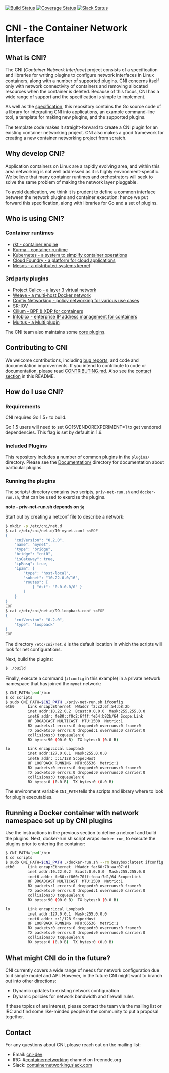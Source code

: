 [![Build Status](https://travis-ci.org/containernetworking/cni.svg?branch=master)](https://travis-ci.org/containernetworking/cni)
[![Coverage Status](https://coveralls.io/repos/github/containernetworking/cni/badge.svg?branch=master)](https://coveralls.io/github/containernetworking/cni?branch=master)
[![Slack Status](https://cryptic-tundra-43194.herokuapp.com/badge.svg)](https://cryptic-tundra-43194.herokuapp.com/)

# CNI - the Container Network Interface

## What is CNI?

The CNI (_Container Network Interface_) project consists of a specification and libraries for writing plugins to configure network interfaces in Linux containers, along with a number of supported plugins.
CNI concerns itself only with network connectivity of containers and removing allocated resources when the container is deleted.
Because of this focus, CNI has a wide range of support and the specification is simple to implement.

As well as the [specification](SPEC.md), this repository contains the Go source code of a library for integrating CNI into applications, an example command-line tool, a template for making new plugins, and the supported plugins.

The template code makes it straight-forward to create a CNI plugin for an existing container networking project.
CNI also makes a good framework for creating a new container networking project from scratch.

## Why develop CNI?

Application containers on Linux are a rapidly evolving area, and within this area networking is not well addressed as it is highly environment-specific.
We believe that many container runtimes and orchestrators will seek to solve the same problem of making the network layer pluggable.

To avoid duplication, we think it is prudent to define a common interface between the network plugins and container execution: hence we put forward this specification, along with libraries for Go and a set of plugins.

## Who is using CNI?
### Container runtimes
- [rkt - container engine](https://coreos.com/blog/rkt-cni-networking.html)
- [Kurma - container runtime](http://kurma.io/)
- [Kubernetes - a system to simplify container operations](http://kubernetes.io/docs/admin/network-plugins/)
- [Cloud Foundry - a platform for cloud applications](https://github.com/cloudfoundry-incubator/netman-release)
- [Mesos - a distributed systems kernel](https://github.com/apache/mesos/blob/master/docs/cni.md)

### 3rd party plugins
- [Project Calico - a layer 3 virtual network](https://github.com/projectcalico/calico-cni)
- [Weave - a multi-host Docker network](https://github.com/weaveworks/weave)
- [Contiv Networking - policy networking for various use cases](https://github.com/contiv/netplugin)
- [SR-IOV](https://github.com/hustcat/sriov-cni)
- [Cilium - BPF & XDP for containers](https://github.com/cilium/cilium)
- [Infoblox - enterprise IP address management for containers](https://github.com/infobloxopen/cni-infoblox)
- [Multus - a Multi plugin](https://github.com/Intel-Corp/multus-cni)

The CNI team also maintains some [core plugins](plugins).


## Contributing to CNI

We welcome contributions, including [bug reports](https://github.com/containernetworking/cni/issues), and code and documentation improvements.
If you intend to contribute to code or documentation, please read [CONTRIBUTING.md](CONTRIBUTING.md). Also see the [contact section](#contact) in this README.

## How do I use CNI?

### Requirements

CNI requires Go 1.5+ to build.

Go 1.5 users will need to set GO15VENDOREXPERIMENT=1 to get vendored
dependencies. This flag is set by default in 1.6.

### Included Plugins

This repository includes a number of common plugins in the `plugins/` directory.
Please see the [Documentation/](Documentation/) directory for documentation about particular plugins.

### Running the plugins

The scripts/ directory contains two scripts, `priv-net-run.sh` and `docker-run.sh`, that can be used to exercise the plugins.

**note - priv-net-run.sh depends on `jq`**

Start out by creating a netconf file to describe a network:

```bash
$ mkdir -p /etc/cni/net.d
$ cat >/etc/cni/net.d/10-mynet.conf <<EOF
{
	"cniVersion": "0.2.0",
	"name": "mynet",
	"type": "bridge",
	"bridge": "cni0",
	"isGateway": true,
	"ipMasq": true,
	"ipam": {
		"type": "host-local",
		"subnet": "10.22.0.0/16",
		"routes": [
			{ "dst": "0.0.0.0/0" }
		]
	}
}
EOF
$ cat >/etc/cni/net.d/99-loopback.conf <<EOF
{
	"cniVersion": "0.2.0",
	"type": "loopback"
}
EOF
```

The directory `/etc/cni/net.d` is the default location in which the scripts will look for net configurations.

Next, build the plugins:

```bash
$ ./build
```

Finally, execute a command (`ifconfig` in this example) in a private network namespace that has joined the `mynet` network:

```bash
$ CNI_PATH=`pwd`/bin
$ cd scripts
$ sudo CNI_PATH=$CNI_PATH ./priv-net-run.sh ifconfig
eth0      Link encap:Ethernet  HWaddr f2:c2:6f:54:b8:2b  
          inet addr:10.22.0.2  Bcast:0.0.0.0  Mask:255.255.0.0
          inet6 addr: fe80::f0c2:6fff:fe54:b82b/64 Scope:Link
          UP BROADCAST MULTICAST  MTU:1500  Metric:1
          RX packets:1 errors:0 dropped:0 overruns:0 frame:0
          TX packets:0 errors:0 dropped:1 overruns:0 carrier:0
          collisions:0 txqueuelen:0 
          RX bytes:90 (90.0 B)  TX bytes:0 (0.0 B)

lo        Link encap:Local Loopback  
          inet addr:127.0.0.1  Mask:255.0.0.0
          inet6 addr: ::1/128 Scope:Host
          UP LOOPBACK RUNNING  MTU:65536  Metric:1
          RX packets:0 errors:0 dropped:0 overruns:0 frame:0
          TX packets:0 errors:0 dropped:0 overruns:0 carrier:0
          collisions:0 txqueuelen:0 
          RX bytes:0 (0.0 B)  TX bytes:0 (0.0 B)
```

The environment variable `CNI_PATH` tells the scripts and library where to look for plugin executables.

## Running a Docker container with network namespace set up by CNI plugins

Use the instructions in the previous section to define a netconf and build the plugins.
Next, docker-run.sh script wraps `docker run`, to execute the plugins prior to entering the container:

```bash
$ CNI_PATH=`pwd`/bin
$ cd scripts
$ sudo CNI_PATH=$CNI_PATH ./docker-run.sh --rm busybox:latest ifconfig
eth0      Link encap:Ethernet  HWaddr fa:60:70:aa:07:d1  
          inet addr:10.22.0.2  Bcast:0.0.0.0  Mask:255.255.0.0
          inet6 addr: fe80::f860:70ff:feaa:7d1/64 Scope:Link
          UP BROADCAST MULTICAST  MTU:1500  Metric:1
          RX packets:1 errors:0 dropped:0 overruns:0 frame:0
          TX packets:0 errors:0 dropped:1 overruns:0 carrier:0
          collisions:0 txqueuelen:0 
          RX bytes:90 (90.0 B)  TX bytes:0 (0.0 B)

lo        Link encap:Local Loopback  
          inet addr:127.0.0.1  Mask:255.0.0.0
          inet6 addr: ::1/128 Scope:Host
          UP LOOPBACK RUNNING  MTU:65536  Metric:1
          RX packets:0 errors:0 dropped:0 overruns:0 frame:0
          TX packets:0 errors:0 dropped:0 overruns:0 carrier:0
          collisions:0 txqueuelen:0 
          RX bytes:0 (0.0 B)  TX bytes:0 (0.0 B)
```

## What might CNI do in the future?

CNI currently covers a wide range of needs for network configuration due to it simple model and API.
However, in the future CNI might want to branch out into other directions:

- Dynamic updates to existing network configuration
- Dynamic policies for network bandwidth and firewall rules

If these topics of are interest, please contact the team via the mailing list or IRC and find some like-minded people in the community to put a proposal together.

## Contact

For any questions about CNI, please reach out on the mailing list:
- Email: [cni-dev](https://groups.google.com/forum/#!forum/cni-dev)
- IRC: #[containernetworking](irc://irc.freenode.org:6667/#containernetworking) channel on freenode.org
- Slack: [containernetworking.slack.com](https://cryptic-tundra-43194.herokuapp.com)
